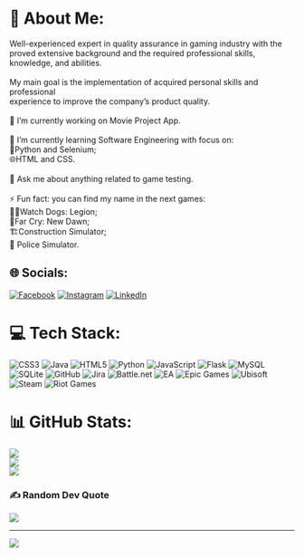 # 💫 About Me:
Well-experienced expert in quality assurance in gaming industry with the <br>proved extensive background and the required professional skills, <br>knowledge, and abilities.<br><br>My main goal is the implementation of acquired personal skills and professional <br>experience to improve the company’s product quality.<br><br>🔭 I’m currently working on Movie Project App.<br><br>🌱 I’m currently learning Software Engineering with focus on: <br>🐍Python and Selenium;<br>🌐HTML and CSS.<br><br>💬 Ask me about anything related to game testing.<br><br>⚡ Fun fact: you can find my name in the next games:<br>🐱‍👤Watch Dogs: Legion;<br>🏹Far Cry: New Dawn;<br>🏗️Construction Simulator;<br>🚓 Police Simulator.


## 🌐 Socials:
[![Facebook](https://img.shields.io/badge/Facebook-%231877F2.svg?logo=Facebook&logoColor=white)](https://facebook.com/vladislav.sakharny) [![Instagram](https://img.shields.io/badge/Instagram-%23E4405F.svg?logo=Instagram&logoColor=white)](https://instagram.com/taekeiro) [![LinkedIn](https://img.shields.io/badge/LinkedIn-%230077B5.svg?logo=linkedin&logoColor=white)](https://linkedin.com/in/vladyslav-sakharnyi) 

# 💻 Tech Stack:
![CSS3](https://img.shields.io/badge/css3-%231572B6.svg?style=plastic&logo=css3&logoColor=white) ![Java](https://img.shields.io/badge/java-%23ED8B00.svg?style=plastic&logo=openjdk&logoColor=white) ![HTML5](https://img.shields.io/badge/html5-%23E34F26.svg?style=plastic&logo=html5&logoColor=white) ![Python](https://img.shields.io/badge/python-3670A0?style=plastic&logo=python&logoColor=ffdd54) ![JavaScript](https://img.shields.io/badge/javascript-%23323330.svg?style=plastic&logo=javascript&logoColor=%23F7DF1E) ![Flask](https://img.shields.io/badge/flask-%23000.svg?style=plastic&logo=flask&logoColor=white) ![MySQL](https://img.shields.io/badge/mysql-4479A1.svg?style=plastic&logo=mysql&logoColor=white) ![SQLite](https://img.shields.io/badge/sqlite-%2307405e.svg?style=plastic&logo=sqlite&logoColor=white) ![GitHub](https://img.shields.io/badge/github-%23121011.svg?style=plastic&logo=github&logoColor=white) ![Jira](https://img.shields.io/badge/jira-%230A0FFF.svg?style=plastic&logo=jira&logoColor=white) ![Battle.net](https://img.shields.io/badge/battle.net-%2300AEFF.svg?style=plastic&logo=battle.net&logoColor=white) ![EA](https://img.shields.io/badge/ea-%23000000.svg?style=plastic&logo=ea&logoColor=white) ![Epic Games](https://img.shields.io/badge/epicgames-%23313131.svg?style=plastic&logo=epicgames&logoColor=white) ![Ubisoft](https://img.shields.io/badge/Ubisoft-%23F5F5F5.svg?style=plastic&logo=Ubisoft&logoColor=black) ![Steam](https://img.shields.io/badge/steam-%23000000.svg?style=plastic&logo=steam&logoColor=white) ![Riot Games](https://img.shields.io/badge/riotgames-D32936.svg?style=plastic&logo=riotgames&logoColor=white)
# 📊 GitHub Stats:
![](https://github-readme-stats.vercel.app/api?username=Taekeiro&theme=neon&hide_border=false&include_all_commits=true&count_private=true)<br/>
![](https://github-readme-streak-stats.herokuapp.com/?user=Taekeiro&theme=neon&hide_border=false)<br/>
![](https://github-readme-stats.vercel.app/api/top-langs/?username=Taekeiro&theme=neon&hide_border=false&include_all_commits=true&count_private=true&layout=compact)

### ✍️ Random Dev Quote
![](https://quotes-github-readme.vercel.app/api?type=horizontal&theme=merko)

---
[![](https://visitcount.itsvg.in/api?id=Taekeiro&icon=0&color=0)](https://visitcount.itsvg.in)

<!-- Proudly created with GPRM ( https://gprm.itsvg.in ) -->
